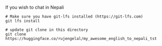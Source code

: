 If you wish to chat in Nepali

```
# Make sure you have git-lfs installed (https://git-lfs.com)
git lfs install

# update git clone in this directory
git clone https://huggingface.co/rujengelal/my_awesome_english_to_nepali_tst


```
